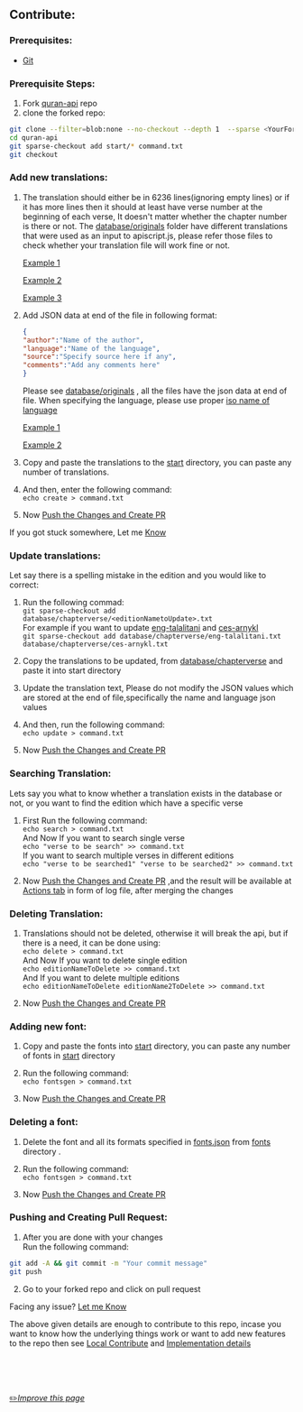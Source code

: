## Contribute:

### Prerequisites:

- [Git](https://git-scm.com/downloads)


### Prerequisite Steps:
1.  Fork [quran-api](https://github.com/fawazahmed0/quran-api "quran-api") repo
2.  clone the forked repo:
```bash
git clone --filter=blob:none --no-checkout --depth 1  --sparse <YourFork.git>
cd quran-api
git sparse-checkout add start/* command.txt
git checkout
```

### Add new translations:
1. The translation should either be in 6236 lines(ignoring empty lines) or if it has more lines then it should at least have verse number at the beginning of each verse, It doesn't matter whether the chapter number is there or not.
The [database/originals](https://github.com/fawazahmed0/quran-api/tree/1/database/originals "database/originals") folder have different translations that were used as an input to apiscript.js, please refer those files to check whether your translation file will work fine or not.

    [Example 1](https://raw.githubusercontent.com/fawazahmed0/quran-api/1/database/originals/quranromanurdu "Example 1")

    [Example 2](https://github.com/fawazahmed0/quran-api/blob/1/database/originals/en.itani.txt "Example 2")

    [Example 3](https://cdn.jsdelivr.net/gh/fawazahmed0/quran-api@1/database/originals/ara-quranuthmani.txt "Example 3")

2.  Add JSON data at end of the file in following format:
    ```json
    {
    "author":"Name of the author",
    "language":"Name of the language",
    "source":"Specify source here if any",
    "comments":"Add any comments here"
    }
    ```  
    Please see [database/originals](https://github.com/fawazahmed0/quran-api/tree/1/database/originals "database/originals") , all the files have the json data at end of file.
When specifying the language, please use proper [iso name of language](https://github.com/fawazahmed0/quran-api/blob/1/isocodes/iso-codes.json "iso name of language")

    [Example 1](https://github.com/fawazahmed0/quran-api/blob/af77602a92a2ea906b0dd970b4bfeb8bc79c0bc2/database/originals/en.sahih#L6238 "Example 1")

    [Example 2](https://github.com/fawazahmed0/quran-api/blob/af77602a92a2ea906b0dd970b4bfeb8bc79c0bc2/database/originals/zh.jian#L6239 "Example 2")

3. Copy and paste the translations to the [start](https://github.com/fawazahmed0/quran-api/tree/1/start "start") directory, you can paste any number of translations.

4. And then, enter the following command:<br>
`echo create > command.txt`

5. Now [Push the Changes and Create PR](#pushing-and-creating-pull-request)


If you got stuck somewhere, Let me  [Know](https://github.com/fawazahmed0/quran-api/issues/new "Know")

### Update translations:

Let say there is a spelling mistake in the edition and you would like to correct:

1. Run the following commad:<br>
`git sparse-checkout add database/chapterverse/<editionNametoUpdate>.txt`<br>
For example if you want to update [eng-talalitani](https://github.com/fawazahmed0/quran-api/blob/1/database/chapterverse/eng-talalitani.txt) and  [ces-arnykl](https://github.com/fawazahmed0/quran-api/blob/1/database/chapterverse/ces-arnykl.txt)<br>
`git sparse-checkout add database/chapterverse/eng-talalitani.txt database/chapterverse/ces-arnykl.txt`

2. Copy the translations to be updated, from [database/chapterverse](https://github.com/fawazahmed0/quran-api/tree/1/database/chapterverse "database/chapterverse") and paste it into start directory

3. Update the translation text, Please do not modify the JSON values which are stored at the end of file,specifically the name and language json values

4. And then, run the following command:<br>
 `echo update > command.txt`

5. Now [Push the Changes and Create PR](#pushing-and-creating-pull-request)

### Searching Translation:

Lets say you what to know whether a translation exists in the database or not, or you want to find the edition which have a specific verse

1. First Run the following command:<br>
`echo search > command.txt`<br>
And Now If you want to search single verse<br>
`echo "verse to be search" >> command.txt`<br>
If you want to search multiple verses in different editions<br>
`echo "verse to be searched1" "verse to be searched2" >> command.txt`

2. Now [Push the Changes and Create PR](#pushing-and-creating-pull-request) ,and the result will be available at [Actions tab](https://github.com/fawazahmed0/quran-api/actions) in form of log file, after merging the changes



### Deleting Translation:
1. Translations should not be deleted, otherwise it will break the api, but if there is a need, it can be done using:<br>
`echo delete > command.txt`<br>
And Now If you want to delete single edition<br>
`echo editionNameToDelete >> command.txt`<br>
And If you want to delete multiple editions<br>
`echo editionNameToDelete editionName2ToDelete >> command.txt`

2. Now [Push the Changes and Create PR](#pushing-and-creating-pull-request)



### Adding new font:
1. Copy and paste the fonts into [start](https://github.com/fawazahmed0/quran-api/tree/1/start "start") directory, you can paste any number of fonts in [start](https://github.com/fawazahmed0/quran-api/tree/1/start "start") directory

2. Run the following command:<br>
`echo fontsgen > command.txt`

3. Now [Push the Changes and Create PR](#pushing-and-creating-pull-request)



###  Deleting a font:
1. Delete the font and all its formats specified in [fonts.json](https://cdn.jsdelivr.net/gh/fawazahmed0/quran-api@1/fonts.json "fonts.json") from [fonts](https://github.com/fawazahmed0/quran-api/tree/1/fonts "fonts") directory .

2. Run the following command:<br>
`echo fontsgen > command.txt`

3. Now [Push the Changes and Create PR](#pushing-and-creating-pull-request)


###  Pushing and Creating Pull Request:
1. After you are done with your changes<br>
Run the following command:<br>
```bash
git add -A && git commit -m "Your commit message"
git push
```


2. Go to your forked repo and click on pull request

Facing any issue? [Let me Know](https://github.com/fawazahmed0/quran-api/issues/new "Let me Know ")

The above given details are enough to contribute to this repo, incase you want to know how the underlying things work or want to add new features to the repo then see [Local Contribute](https://github.com/fawazahmed0/quran-api/blob/1/CONTRIBUTING-LOCAL.md "Implementation details") and [Implementation details](https://github.com/fawazahmed0/quran-api/blob/1/Implementation.md "Implementation details")

<br>
<br>
<br>

[:pencil2:*Improve this page*](https://github.com/fawazahmed0/quran-api/edit/1/CONTRIBUTING.md)
